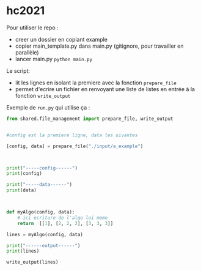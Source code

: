 # hc2021

Pour utiliser le repo :

- creer un dossier en copiant example
- copier main_template.py dans main.py (gitignore, pour travailler en parallèle)
- lancer main.py `python main.py`

Le script:
- lit les lignes en isolant la premiere avec la fonction `prepare_file`
- permet d'ecrire un fichier en renvoyant une liste de listes en entrée à la fonction `write_output`


Exemple de `run.py` qui utilise ça :

```python
from shared.file_management import prepare_file, write_output


#config est la premiere ligne, data les uivantes

[config, data] = prepare_file("./input/a_example")



print("-----config------")
print(config)

print("-----data------")
print(data)



def myAlgo(config, data):
    # ici ecriture de l'algo lui meme
    return  [[1], [2, 2, 2], [3, 3, 3]]

lines = myAlgo(config, data)

print("------output------")
print(lines)

write_output(lines)
```